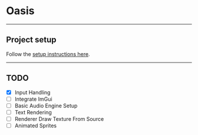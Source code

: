 # Oasis

***

## Project setup

Follow the [setup instructions here](setup.md).

***

## TODO

- [x] Input Handling
- [ ] Integrate ImGui
- [ ] Basic Audio Engine Setup
- [ ] Text Rendering
- [ ] Renderer Draw Texture From Source
- [ ] Animated Sprites
